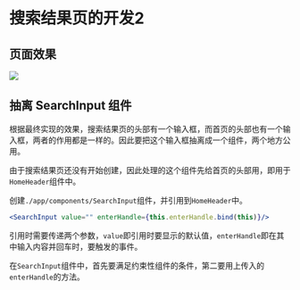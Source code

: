# 搜索结果页的开发2

## 页面效果

![](http://images2015.cnblogs.com/blog/138012/201701/138012-20170121200213171-290770945.png)

## 抽离 SearchInput 组件

根据最终实现的效果，搜索结果页的头部有一个输入框，而首页的头部也有一个输入框，两者的作用都是一样的。因此要把这个输入框抽离成一个组件，两个地方公用。

由于搜索结果页还没有开始创建，因此处理的这个组件先给首页的头部用，即用于`HomeHeader`组件中。

创建`./app/components/SearchInput`组件，并引用到`HomeHeader`中。

```jsx
<SearchInput value="" enterHandle={this.enterHandle.bind(this)}/>
```

引用时需要传递两个参数，`value`即引用时要显示的默认值，`enterHandle`即在其中输入内容并回车时，要触发的事件。

在`SearchInput`组件中，首先要满足约束性组件的条件，第二要用上传入的`enterHandle`的方法。
